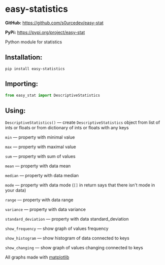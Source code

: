 # easy-statistics

**GitHub:** https://github.com/s0urcedev/easy-stat

**PyPi:** https://pypi.org/project/easy-stat

Python module for statistics

## Installation:

```console
pip install easy-statistics
```

## Importing:

```py
from easy_stat import DescriptiveStatistics
```

## Using:

`DescriptiveStatistics()` — create `DescriptiveStatistics` object from list of ints or floats or from dictionary of ints or floats with any keys

`min` — property with minimal value

`max` — property with maximal value

`sum` — property with sum of values

`mean` — property with data mean

`median` — property with data median

`mode` — property with data mode (`[]` in return says that there isn't mode in your data)

`range` — property with data range

`variance` — property with data variance

`standard_deviation` — property with data standard_deviation

`show_frequency` — show graph of values frequency

`show_histogram` — show histogram of data connected to keys

`show_changing` — show graph of values changing connected to keys

All graphs made with [matplotlib](https://github.com/matplotlib/matplotlib)
